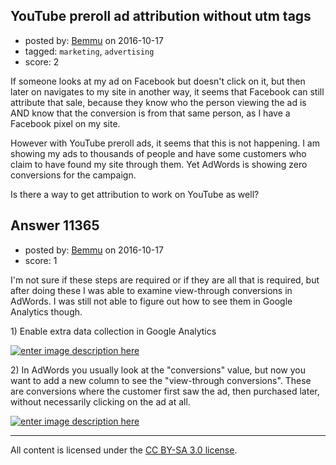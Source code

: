 ## YouTube preroll ad attribution without utm tags

- posted by: [Bemmu](https://stackexchange.com/users/5090/bemmu) on 2016-10-17
- tagged: `marketing`, `advertising`
- score: 2

<p>If someone looks at my ad on Facebook but doesn't click on it, but then later on navigates to my site in another way, it seems that Facebook can still attribute that sale, because they know who the person viewing the ad is AND know that the conversion is from that same person, as I have a Facebook pixel on my site.</p>

<p>However with YouTube preroll ads, it seems that this is not happening. I am showing my ads to thousands of people and have some customers who claim to have found my site through them. Yet AdWords is showing zero conversions for the campaign.</p>

<p>Is there a way to get attribution to work on YouTube as well? </p>



## Answer 11365

- posted by: [Bemmu](https://stackexchange.com/users/5090/bemmu) on 2016-10-17
- score: 1

<p>I'm not sure if these steps are required or if they are all that is required, but after doing these I was able to examine view-through conversions in AdWords. I was still not able to figure out how to see them in Google Analytics though.</p>

<p>1) Enable extra data collection in Google Analytics</p>

<p><a href="https://i.stack.imgur.com/LOcNw.png" rel="nofollow noreferrer"><img src="https://i.stack.imgur.com/LOcNw.png" alt="enter image description here"></a></p>

<p>2) In AdWords you usually look at the "conversions" value, but now you want to add a new column to see the "view-through conversions". These are conversions where the customer first saw the ad, then purchased later, without necessarily clicking on the ad at all.</p>

<p><a href="https://i.stack.imgur.com/DE0DM.png" rel="nofollow noreferrer"><img src="https://i.stack.imgur.com/DE0DM.png" alt="enter image description here"></a></p>




---

All content is licensed under the [CC BY-SA 3.0 license](https://creativecommons.org/licenses/by-sa/3.0/).
